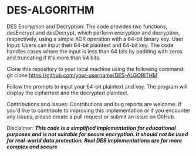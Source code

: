 # DES-ALGORITHM
DES Encryption and Decryption: The code provides two functions, desEncrypt and desDecrypt, which perform encryption and decryption, respectively, using a simple XOR operation with a 64-bit binary key.
User Input: Users can input their 64-bit plaintext and 64-bit key. The code handles cases where the input is less than 64 bits by padding with zeros and truncating if it's more than 64 bits.

Clone this repository to your local machine using the following command: 
git clone https://github.com/your-username/DES-ALGORITHM

Follow the prompts to input your 64-bit plaintext and key. The program will display the ciphertext and the decrypted plaintext.

Contributions and Issues:
Contributions and bug reports are welcome. If you'd like to contribute to improving this implementation or if you encounter any issues, please create a pull request or submit an issue on GitHub.

Disclaimer:
***This code is a simplified implementation for educational purposes and is not suitable for secure encryption. It should not be used for real-world data protection. Real DES implementations are far more complex and secure***
